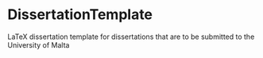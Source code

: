 # DissertationTemplate
LaTeX dissertation template for dissertations that are to be submitted to the University of Malta
